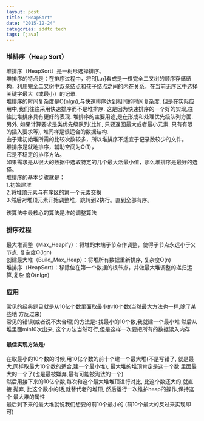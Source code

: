```yaml
---
layout: post
title: "HeapSort"
date: "2015-12-24"
categories: sddtc tech
tags: [java]
---
```


### 堆排序（Heap Sort）    
堆排序（HeapSort）是一树形选择排序。    
堆排序的特点是：在排序过程中，将R[l..n]看成是一棵完全二叉树的顺序存储结构，利用完全二叉树中双亲结点和孩子结点之间的内在关系，在当前无序区中选择关键字最大（或最小）的记录.  
堆排序的时间复杂度是O(nlgn),与快速排序达到相同的时间复杂度. 但是在实际应用中,我们往往采用快速排序而不是堆排序. 这是因为快速排序的一个好的实现,往往比堆排序具有更好的表现. 堆排序的主要用途,是在形成和处理优先级队列方面. 另外, 如果计算要求是类优先级队列(比如, 只要返回最大或者最小元素, 只有有限的插入要求等), 堆同样是很适合的数据结构.  
由于建初始堆所需的比较次数较多，所以堆排序不适宜于记录数较少的文件。  
堆排序是就地排序，辅助空间为O(1），  
它是不稳定的排序方法。  
如果需求是从很大的数据中选取特定的几个最大活最小值，那么堆排序是最好的选择。  
堆排序的基本步骤就是：  
1.初始建堆  
2.将堆顶元素与有序区的第一个元素交换  
3.然后对堆顶元素开始调整堆，跳转到2执行。直到全部有序。  

该算法中最核心的算法是堆的调整算法  

### 排序过程  
最大堆调整（Max_Heapify）：将堆的末端子节点作调整，使得子节点永远小于父节点, 复杂度O(lgn)  
创建最大堆（Build_Max_Heap）：将堆所有数据重新排序, 复杂度O(n)  
堆排序（HeapSort）：移除位在第一个数据的根节点，并做最大堆调整的递归运算,复杂 度O(nlgn)  

### 应用  
常见的经典题目就是从10亿个数里面取最小的10个数(当然最大方法也一样,除了某些地 方反过来)  
常见的错误(或者说不太合理)的方法是: 找最小的10个数,我就建一个最小堆 然后从堆里面min10次出来, 这个方法当然可行,但是这样一次要把所有的数据读入内存   

#### 最佳实现方法是:  
在取最小的10个数的时候,用10亿个数的前十个建一个最大堆(不是写错了, 就是最大,同样取最大10个数的适合,建一个最小堆), 最大堆的堆顶肯定是这十个数 里面最大的一个了(也是最被嫌弃,最有可能被淘汰的一个)  
然后用接下来的10亿个数,每次和这个最大堆堆顶进行对比, 比这个数还大的,就直接 抛弃, 比这个数小的话,就替代老的堆顶, 然后运行一次维护heap的操作,保持这个 最大堆的属性  
最后剩下来的最大堆就说我们想要的前10个最小的.(前10个最大的反过来实现即可)  
